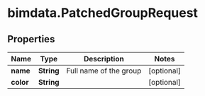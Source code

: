 # bimdata.PatchedGroupRequest

## Properties

Name | Type | Description | Notes
------------ | ------------- | ------------- | -------------
**name** | **String** | Full name of the group | [optional] 
**color** | **String** |  | [optional] 


